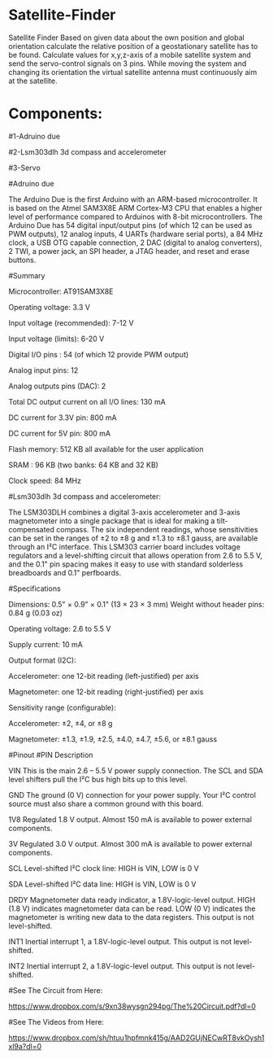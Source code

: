 # Satellite-Finder

Satellite Finder Based on given data about the own position and global orientation calculate the relative position of a geostationary satellite has to be found. Calculate values for x,y,z-axis of a mobile satellite system and send the servo-control signals on 3 pins. While moving the system and changing its orientation the virtual satellite antenna must continuously aim at the satellite.

# Components:

#1-Adruino due

#2-Lsm303dlh 3d compass and accelerometer

#3-Servo

#Adruino due

The Arduino Due is the first Arduino with an ARM-based microcontroller. It is based on the Atmel SAM3X8E ARM Cortex-M3 CPU that enables a higher level of performance compared to Arduinos with 8-bit microcontrollers. The Arduino Due has 54 digital input/output pins (of which 12 can be used as PWM outputs), 12 analog inputs, 4 UARTs (hardware serial ports), a 84 MHz clock, a USB OTG capable connection, 2 DAC (digital to analog converters), 2 TWI, a power jack, an SPI header, a JTAG header, and reset and erase buttons.



#Summary

Microcontroller: AT91SAM3X8E

Operating voltage: 3.3 V

Input voltage (recommended): 7-12 V

Input voltage (limits): 6-20 V

Digital I/O pins	: 54 (of which 12 provide PWM output)

Analog input pins: 12

Analog outputs pins (DAC): 2

Total DC output current on all I/O lines: 130 mA

DC current for 3.3V pin: 800 mA

DC current for 5V pin: 800 mA

Flash memory: 512 KB all available for the user application

SRAM	: 96 KB (two banks: 64 KB and 32 KB)

Clock speed: 84 MHz

#Lsm303dlh 3d compass and accelerometer:

The LSM303DLH combines a digital 3-axis accelerometer and 3-axis magnetometer into a single package that is ideal for making a tilt-compensated compass. The six independent readings, whose sensitivities can be set in the ranges of ±2 to ±8 g and ±1.3 to ±8.1 gauss, are available through an I²C interface. This LSM303 carrier board includes voltage regulators and a level-shifting circuit that allows operation from 2.6 to 5.5 V, and the 0.1" pin spacing makes it easy to use with standard solderless breadboards and 0.1" perfboards.

#Specifications

Dimensions: 0.5" × 0.9" × 0.1" (13 × 23 × 3 mm)
Weight without header pins: 0.84 g (0.03 oz)

Operating voltage: 2.6 to 5.5 V

Supply current: 10 mA

Output format (I2C):

Accelerometer: one 12-bit reading (left-justified) per axis

Magnetometer: one 12-bit reading (right-justified) per axis

Sensitivity range (configurable):

Accelerometer: ±2, ±4, or ±8 g

Magnetometer: ±1.3, ±1.9, ±2.5, ±4.0, ±4.7, ±5.6, or ±8.1 gauss


#Pinout
#PIN	Description

VIN	This is the main 2.6 – 5.5 V power supply connection. The SCL and SDA level shifters pull the I²C bus high bits up to this level.

GND	The ground (0 V) connection for your power supply. Your I²C control source must also share a common ground with this board.

1V8	Regulated 1.8 V output. Almost 150 mA is available to power external components.

3V	Regulated 3.0 V output. Almost 300 mA is available to power external components.

SCL	Level-shifted I²C clock line: HIGH is VIN, LOW is 0 V

SDA	Level-shifted I²C data line: HIGH is VIN, LOW is 0 V

DRDY	Magnetometer data ready indicator, a 1.8V-logic-level output. HIGH (1.8 V) indicates magnetometer data can be read. LOW (0 V) indicates the magnetometer is writing new data to the data registers. This output is not level-shifted.

INT1	Inertial interrupt 1, a 1.8V-logic-level output. This output is not level-shifted.

INT2	Inertial interrupt 2, a 1.8V-logic-level output. This output is not level-shifted.


#See The Circuit from Here:

https://www.dropbox.com/s/9xn38wysgn294pg/The%20Circuit.pdf?dl=0


#See The Videos from Here:

https://www.dropbox.com/sh/htuu1hpfmnk415g/AAD2GUjNECwRT8vkOysh1xl9a?dl=0







